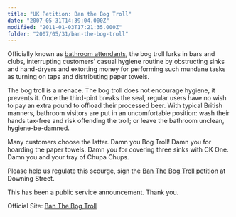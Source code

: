 ```yaml
---
title: "UK Petition: Ban the Bog Troll"
date: "2007-05-31T14:39:04.000Z"
modified: "2011-01-03T17:21:35.000Z"
folder: "2007/05/31/ban-the-bog-troll"
---
```


Officially known as [bathroom attendants](http://en.wikipedia.org/wiki/Bathroom_attendant), the bog troll lurks in bars and clubs, interrupting customers' casual hygiene routine by obstructing sinks and hand-dryers and extorting money for performing such mundane tasks as turning on taps and distributing paper towels.

The bog troll is a menace. The bog troll does not encourage hygiene, it prevents it. Once the third-pint breaks the seal, regular users have no wish to pay an extra pound to offload their processed beer. With typical British manners, bathroom visitors are put in an uncomfortable position: wash their hands tax-free and risk offending the troll; or leave the bathroom unclean, hygiene-be-damned.

Many customers choose the latter. Damn you Bog Troll! Damn you for hoarding the paper towels. Damn you for covering three sinks with CK One. Damn you and your tray of Chupa Chups.

Please help us regulate this scourge, sign the [Ban The Bog Troll petition](http://petitions.pm.gov.uk/BanTheBogTroll/) at Downing Street.

This has been a public service announcement. Thank you.

Official Site: [Ban The Bog Troll](http://www.banthebogtroll.com/)
